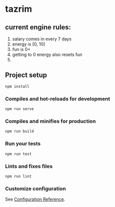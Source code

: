 # tazrim

## current engine rules:
1) salary comes in every 7 days
2) energy is [0, 10]
3) fun is 0+
4) getting to 0 energy also resets fun
5) 

## Project setup
```
npm install
```

### Compiles and hot-reloads for development
```
npm run serve
```

### Compiles and minifies for production
```
npm run build
```

### Run your tests
```
npm run test
```

### Lints and fixes files
```
npm run lint
```

### Customize configuration
See [Configuration Reference](https://cli.vuejs.org/config/).
